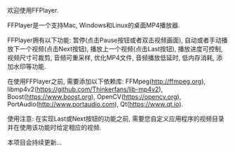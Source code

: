 欢迎使用FFPlayer.

FFPlayer是一个支持Mac, Windows和Linux的桌面MP4播放器.

FFPlayer拥有以下功能:
暂停(点击Pause按钮或者双击视频画面),
自动或者手动播放下一个视频(点击Next按钮),
播放上一个视频(点击Last按钮),
播放进度可控制,
视频尺寸可裁剪,
音频可重采样,
优化MP4文件,
音频播放低延时,
低内存消耗,
添加水印等功能.

在使用FFPlayer之前, 需要添加以下依赖库:
FFMpeg(http://ffmpeg.org),
libmp4v2(https://github.com/Thinkerfans/lib-mp4v2),
Boost(https://www.boost.org),
OpenCV(https://opencv.org),
PortAudio(http://www.portaudio.com),
Qt(https://www.qt.io).

使用注意:
在实现Last或Next按钮的功能之前, 需要您自定义应用程序的视频目录并在使用该功能时给定相应的视频.

本项目会持续更新...
